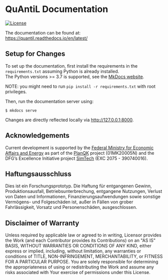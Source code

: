 # QuAntiL Documentation

[![License](https://img.shields.io/badge/License-Apache%202.0-blue.svg)](https://opensource.org/licenses/Apache-2.0)

The documentation can be found at: <https://quantil.readthedocs.io/en/latest/>

## Setup for Changes
To set up the documentation, first install the requirements in the ``requirements.txt`` assuming Python is already installed.  
The Python versions >= 3.7 is supported, see the [MkDocs website](https://www.mkdocs.org/#installation).

NOTE: you might need to run `pip install -r requirements.txt` with root privileges.

Then, run the documentation server using:
```
$ mkdocs serve
``` 

Changes are directly reflected locally via <http://127.0.0.1:8000>.

## Acknowledgements

Current development is supported by the [Federal Ministry for Economic Affairs and Energy] as part of the [PlanQK]
project (01MK20005N) and the DFG’s Excellence Initiative project [SimTech] (EXC 2075 - 390740016).

## Haftungsausschluss

Dies ist ein Forschungsprototyp.
Die Haftung für entgangenen Gewinn, Produktionsausfall, Betriebsunterbrechung, entgangene Nutzungen, Verlust von Daten
und Informationen, Finanzierungsaufwendungen sowie sonstige Vermögens- und Folgeschäden ist, außer in Fällen von grober
Fahrlässigkeit, Vorsatz und Personenschäden, ausgeschlossen.

## Disclaimer of Warranty

Unless required by applicable law or agreed to in writing, Licensor provides the Work (and each Contributor provides its
Contributions) on an "AS IS" BASIS, WITHOUT WARRANTIES OR CONDITIONS OF ANY KIND, either express or implied, including,
without limitation, any warranties or conditions of TITLE, NON-INFRINGEMENT, MERCHANTABILITY, or FITNESS FOR A PARTICULAR PURPOSE.
You are solely responsible for determining the appropriateness of using or redistributing the Work and assume any risks
associated with Your exercise of permissions under this License.

[Federal Ministry for Economic Affairs and Energy]: http://www.bmwi.de/EN
[PlanQK]: https://planqk.de
[SimTech]: https://www.simtech.uni-stuttgart.de/
